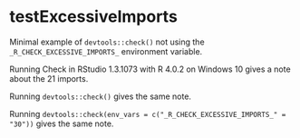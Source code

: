 
# testExcessiveImports

<!-- badges: start -->
<!-- badges: end -->

Minimal example of `devtools::check()` not using the `_R_CHECK_EXCESSIVE_IMPORTS_` environment variable.

Running Check in RStudio 1.3.1073 with R 4.0.2 on Windows 10 gives a note about the 21 imports.

Running `devtools::check()` gives the same note.

Running `devtools::check(env_vars = c("_R_CHECK_EXCESSIVE_IMPORTS_" = "30"))` gives the same note.
